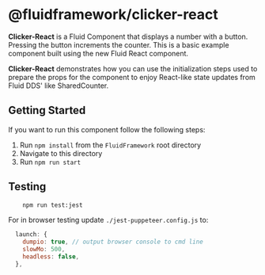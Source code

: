 # @fluidframework/clicker-react

**Clicker-React** is a Fluid Component that displays a number with a button. Pressing the button
increments the counter. This is a basic example component built using the new Fluid React component.

**Clicker-React** demonstrates how you can use the initialization steps used to prepare the props for the component to enjoy React-like state updates from Fluid DDS' like SharedCounter.

## Getting Started

If you want to run this component follow the following steps:

1. Run `npm install` from the `FluidFramework` root directory
2. Navigate to this directory
3. Run `npm run start`

## Testing

```bash
    npm run test:jest
```

For in browser testing update `./jest-puppeteer.config.js` to:

```javascript
  launch: {
    dumpio: true, // output browser console to cmd line
    slowMo: 500,
    headless: false,
  },
```

